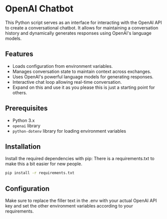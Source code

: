 # OpenAI Chatbot

This Python script serves as an interface for interacting with the OpenAI API to create a conversational chatbot. It allows for maintaining a conversation history and dynamically generates responses using OpenAI's language models.

## Features

- Loads configuration from environment variables.
- Manages conversation state to maintain context across exchanges.
- Uses OpenAI's powerful language models for generating responses.
- Interactive chat loop allowing real-time conversation.
- Expand on this and use it as you please this is just a starting point for others.

## Prerequisites

- Python 3.x
- `openai` library
- `python-dotenv` library for loading environment variables

## Installation

Install the required dependencies with pip:
There is a requirements.txt to make this a bit easier for new people.

```bash
pip install -r requirements.txt
```

## Configuration
Make sure to replace the filler text in the .env with your actual OpenAI API key and set the other environment variables according to your requirements.

